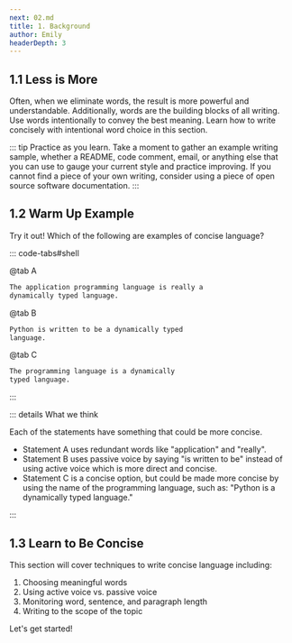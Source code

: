 ```yaml
---
next: 02.md
title: 1. Background
author: Emily
headerDepth: 3
---
```


## 1.1 Less is More

Often, when we eliminate words, the result is more powerful and understandable. Additionally, words are the building blocks of all writing. Use words intentionally to convey the best meaning. Learn how to write concisely with intentional word choice in this section.

::: tip Practice as you learn. 
Take a moment to gather an example writing sample, whether a README, code comment, email, or anything else that you can use to gauge your current style and practice improving. If you cannot find a piece of your own writing, consider using a piece of open source software documentation.
:::

## 1.2 Warm Up Example
Try it out! Which of the following are examples of concise language?

::: code-tabs#shell

@tab A

```sh
The application programming language is really a 
dynamically typed language.
```
@tab B
```sh
Python is written to be a dynamically typed 
language.
```
@tab C
```sh
The programming language is a dynamically 
typed language.
```
:::

::: details What we think

Each of the statements have something that could be more concise. 
- Statement A uses redundant words like "application" and "really". 
- Statement B uses passive voice by saying "is written to be" instead of using active voice which is more direct and concise.
- Statement C is a concise option, but could be made more concise by using the name of the programming language, such as: "Python is a dynamically typed language."

:::

## 1.3 Learn to Be Concise

This section will cover techniques to write concise language including:
1. Choosing meaningful words
2. Using active voice vs. passive voice
3. Monitoring word, sentence, and paragraph length
4. Writing to the scope of the topic 

Let's get started!
